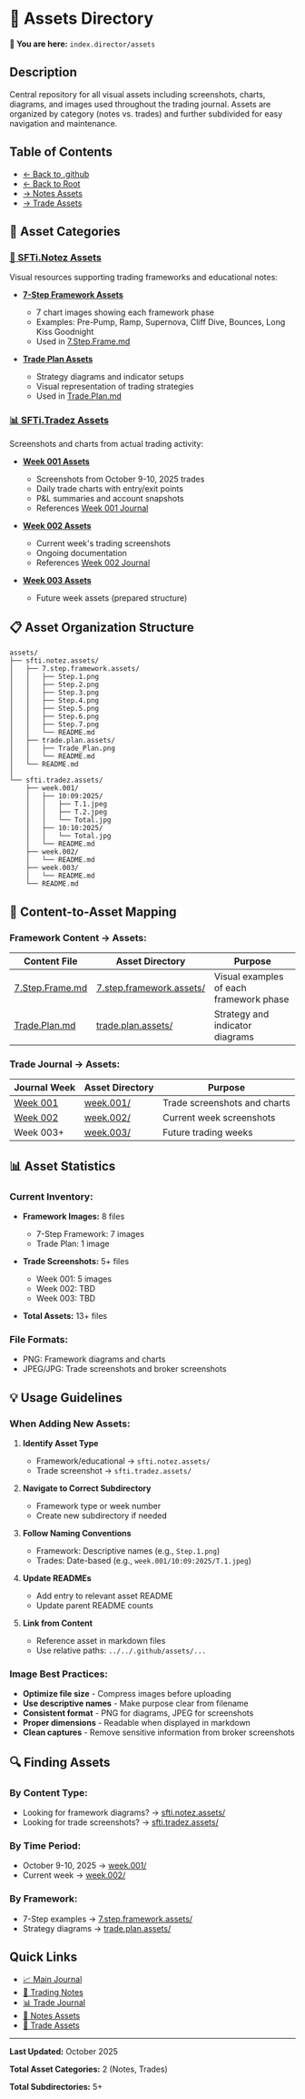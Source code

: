 # 🎨 Assets Directory

**📁 You are here:** `index.director/assets`

## Description

Central repository for all visual assets including screenshots, charts, diagrams, and images used throughout the trading journal. Assets are organized by category (notes vs. trades) and further subdivided for easy navigation and maintenance.

## Table of Contents

- [← Back to .github](../README.md)
- [← Back to Root](../../README.md)
- [→ Notes Assets](./sfti.notez.assets/README.md)
- [→ Trade Assets](./sfti.tradez.assets/README.md)

## 📂 Asset Categories

### [📝 SFTi.Notez Assets](./sfti.notez.assets/README.md)
Visual resources supporting trading frameworks and educational notes:

- **[7-Step Framework Assets](./sfti.notez.assets/7.step.framework.assets/README.md)**
  - 7 chart images showing each framework phase
  - Examples: Pre-Pump, Ramp, Supernova, Cliff Dive, Bounces, Long Kiss Goodnight
  - Used in [7.Step.Frame.md](../../SFTi.Notez/7.Step.Frame.md)

- **[Trade Plan Assets](./sfti.notez.assets/trade.plan.assets/README.md)**
  - Strategy diagrams and indicator setups
  - Visual representation of trading strategies
  - Used in [Trade.Plan.md](../../SFTi.Notez/Trade.Plan.md)

### [📊 SFTi.Tradez Assets](./sfti.tradez.assets/README.md)
Screenshots and charts from actual trading activity:

- **[Week 001 Assets](./sfti.tradez.assets/week.001/README.md)**
  - Screenshots from October 9-10, 2025 trades
  - Daily trade charts with entry/exit points
  - P&L summaries and account snapshots
  - References [Week 001 Journal](../../SFTi.Tradez/week.001/README.md)

- **[Week 002 Assets](./sfti.tradez.assets/week.002/README.md)**
  - Current week's trading screenshots
  - Ongoing documentation
  - References [Week 002 Journal](../../SFTi.Tradez/week.002/README.md)

- **[Week 003 Assets](./sfti.tradez.assets/week.003/README.md)**
  - Future week assets (prepared structure)

## 📋 Asset Organization Structure

```
assets/
├── sfti.notez.assets/
│   ├── 7.step.framework.assets/
│   │   ├── Step.1.png
│   │   ├── Step.2.png
│   │   ├── Step.3.png
│   │   ├── Step.4.png
│   │   ├── Step.5.png
│   │   ├── Step.6.png
│   │   ├── Step.7.png
│   │   └── README.md
│   ├── trade.plan.assets/
│   │   ├── Trade_Plan.png
│   │   └── README.md
│   └── README.md
│
└── sfti.tradez.assets/
    ├── week.001/
    │   ├── 10:09:2025/
    │   │   ├── T.1.jpeg
    │   │   ├── T.2.jpeg
    │   │   └── Total.jpg
    │   ├── 10:10:2025/
    │   │   └── Total.jpg
    │   └── README.md
    ├── week.002/
    │   └── README.md
    ├── week.003/
    │   └── README.md
    └── README.md
```

## 🔗 Content-to-Asset Mapping

### Framework Content → Assets:

| Content File | Asset Directory | Purpose |
|--------------|----------------|---------|
| [7.Step.Frame.md](../../SFTi.Notez/7.Step.Frame.md) | [7.step.framework.assets/](./sfti.notez.assets/7.step.framework.assets/README.md) | Visual examples of each framework phase |
| [Trade.Plan.md](../../SFTi.Notez/Trade.Plan.md) | [trade.plan.assets/](./sfti.notez.assets/trade.plan.assets/README.md) | Strategy and indicator diagrams |

### Trade Journal → Assets:

| Journal Week | Asset Directory | Purpose |
|--------------|----------------|---------|
| [Week 001](../../SFTi.Tradez/week.001/README.md) | [week.001/](./sfti.tradez.assets/week.001/README.md) | Trade screenshots and charts |
| [Week 002](../../SFTi.Tradez/week.002/README.md) | [week.002/](./sfti.tradez.assets/week.002/README.md) | Current week screenshots |
| Week 003+ | [week.003/](./sfti.tradez.assets/week.003/README.md) | Future trading weeks |

## 📊 Asset Statistics

### Current Inventory:

- **Framework Images:** 8 files
  - 7-Step Framework: 7 images
  - Trade Plan: 1 image

- **Trade Screenshots:** 5+ files
  - Week 001: 5 images
  - Week 002: TBD
  - Week 003: TBD

- **Total Assets:** 13+ files

### File Formats:
- PNG: Framework diagrams and charts
- JPEG/JPG: Trade screenshots and broker screenshots

## 💡 Usage Guidelines

### When Adding New Assets:

1. **Identify Asset Type**
   - Framework/educational → `sfti.notez.assets/`
   - Trade screenshot → `sfti.tradez.assets/`

2. **Navigate to Correct Subdirectory**
   - Framework type or week number
   - Create new subdirectory if needed

3. **Follow Naming Conventions**
   - Framework: Descriptive names (e.g., `Step.1.png`)
   - Trades: Date-based (e.g., `week.001/10:09:2025/T.1.jpeg`)

4. **Update READMEs**
   - Add entry to relevant asset README
   - Update parent README counts

5. **Link from Content**
   - Reference asset in markdown files
   - Use relative paths: `../../.github/assets/...`

### Image Best Practices:

- **Optimize file size** - Compress images before uploading
- **Use descriptive names** - Make purpose clear from filename
- **Consistent format** - PNG for diagrams, JPEG for screenshots
- **Proper dimensions** - Readable when displayed in markdown
- **Clean captures** - Remove sensitive information from broker screenshots

## 🔍 Finding Assets

### By Content Type:
- Looking for framework diagrams? → [sfti.notez.assets/](./sfti.notez.assets/README.md)
- Looking for trade screenshots? → [sfti.tradez.assets/](./sfti.tradez.assets/README.md)

### By Time Period:
- October 9-10, 2025 → [week.001/](./sfti.tradez.assets/week.001/README.md)
- Current week → [week.002/](./sfti.tradez.assets/week.002/README.md)

### By Framework:
- 7-Step examples → [7.step.framework.assets/](./sfti.notez.assets/7.step.framework.assets/README.md)
- Strategy diagrams → [trade.plan.assets/](./sfti.notez.assets/trade.plan.assets/README.md)

## Quick Links

- [📈 Main Journal](../../README.md)
- [📝 Trading Notes](../../SFTi.Notez/README.md)
- [📊 Trade Journal](../../SFTi.Tradez/README.md)
- [🎨 Notes Assets](./sfti.notez.assets/README.md)
- [🎨 Trade Assets](./sfti.tradez.assets/README.md)

---

**Last Updated:** October 2025

**Total Asset Categories:** 2 (Notes, Trades)

**Total Subdirectories:** 5+
